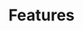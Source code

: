 ---
title: "Features"
heading: "Utilize Your Marketing <br> Data Anywhere"
layout: "features"
draft: false

features:
- title: "Digital Analytics"
  description: "Lorem ipsum dolor sit aserg amaet, consetetur sadipscing elsitr, seaa  diam nonumy eirer gvrgbz mezaod"
  image: "images/features/01.webp"

- title: "Data Analytics"
  description: "Lorem ipsum dolor sit aserg amaet, consetetur sadipscing elsitr, seaa  diam nonumy eirer gvrgbz mezaod"
  image: "images/features/02.webp"

- title: "Marketing Toolbox"
  description: "Lorem ipsum dolor sit aserg amaet, consetetur sadipscing elsitr, seaa  diam nonumy eirer gvrgbz mezaod"
  image: "images/features/03.webp"

- title: "Client Projects"
  description: "Lorem ipsum dolor sit aserg amaet, consetetur sadipscing elsitr, seaa  diam nonumy eirer gvrgbz mezaod"
  image: "images/features/04.webp"

- title: "Digital Marketing"
  description: "Lorem ipsum dolor sit aserg amaet, consetetur sadipscing elsitr, seaa  diam nonumy eirer gvrgbz mezaod"
  image: "images/features/05.webp"

- title: "Digital Analytics"
  description: "Lorem ipsum dolor sit aserg amaet, consetetur sadipscing elsitr, seaa  diam nonumy eirer gvrgbz mezaod"
  image: "images/features/06.webp"
---